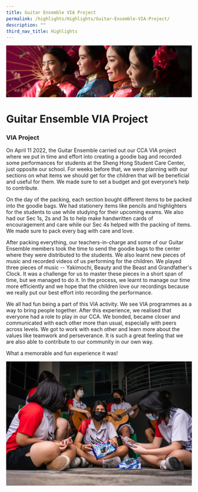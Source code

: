 ```yaml
---
title: Guitar Ensemble VIA Project
permalink: /highlights/Highlights/Guitar-Ensemble-VIA-Project/
description: ""
third_nav_title: Highlights
---
```

![](/images/Highlights.jpg)

Guitar Ensemble VIA Project
===========================

### VIA Project


On April 11 2022, the Guitar Ensemble carried out our CCA VIA project where we put in time and effort into creating a goodie bag and recorded some performances for students at the Sheng Hong Student Care Center, just opposite our school. For weeks before that, we were planning with our sections on what items we should get for the children that will be beneficial and useful for them. We made sure to set a budget and got everyone’s help to contribute.

  

On the day of the packing, each section bought different items to be packed into the goodie bags. We had stationery items like pencils and highlighters for the students to use while studying for their upcoming exams. We also had our Sec 1s, 2s and 3s to help make handwritten cards of encouragement and care while our Sec 4s helped with the packing of items. We made sure to pack every bag with care and love.

  

After packing everything, our teachers-in-charge and some of our Guitar Ensemble members took the time to send the goodie bags to the center where they were distributed to the students. We also learnt new pieces of music and recorded videos of us performing for the children. We played three pieces of music -- Yakimochi, Beauty and the Beast and Grandfather's Clock. It was a challenge for us to master these pieces in a short span of time, but we managed to do it. In the process, we learnt to manage our time more efficiently and we hope that the children love our recordings because we really put our best effort into recording the performance.

  

We all had fun being a part of this VIA activity. We see VIA programmes as a way to bring people together. After this experience, we realised that everyone had a role to play in our CCA. We bonded, became closer and communicated with each other more than usual, especially with peers across levels. We got to work with each other and learn more about the values like teamwork and perseverance. It is such a great feeling that we are also able to contribute to our community in our own way.

  

What a memorable and fun experience it was!

![](/images/Guitar%20VIA.jpeg)